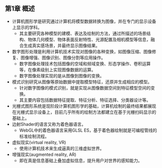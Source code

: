 ## 第1章 概述
- 计算机图形学是研究通过计算机将模型数据转换为图像，并在专门的显示设备上显示的学科。
	- 其主要研究各种模型的建模、表达及绘制的方法，通过所描述的场景结构、物体几何模型、物体表面反射特性、光源配置及相机模型等信息，融合生成真实感场景，并最终显示图像结果。
- 数字图形处理是利用计算机技术实现对图像的各种变换，如图像压缩、图像修复、图像增强、图像识别、图像分割等应用操作。
	- 数字图像处理技术包括图像的空域和频域变换、形态学操作、卷积运算等，在像素级别上实现图像数据的运算。
	- 数字图像处理实现的是从图像到图像的变换。
- 模式识别研究从图像等原始数据中提取模型特征，还原并生成相应的模型。
	- 针对数字图像的模式识别，就是实现从图像数据空间到特征模型空间的变换。
	- 其主要内容包括数据特征提取、特征分析、特征选择、分类器设计等。
- 光栅式图形系统是现阶段计算机图形学的基础，计算机绘制的最终结果都展现在光栅式显示设备上，目前几乎所有的绘制方法都建立在基于光栅扫码显示的基础上。
- 边射Shader的语言又称为着色器语言。
	- WebGL中的着色器语言采用GLSL ES，基于着色器绘制就是可编程管线的标准绘制流程。
- 虚拟现实(virtual reality, VR)
	- 使用计算机技术来生成逼真的三维虚拟世界。
- 增强现实(augmented reality, AR)
	- 即在真是信息基础上叠加虚拟信息，提升用户对世界的感知能力。